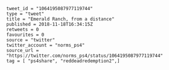 ```
tweet_id = "1064195087977119744"
type = "tweet"
title = "Emerald Ranch, from a distance"
published = 2018-11-18T16:34:15Z
retweets = 0
favourites = 0
source = "twitter"
twitter_account = "norms_ps4"
source_url = "https://twitter.com/norms_ps4/status/1064195087977119744"
tag = [ "ps4share", "reddeadredemption2",]
```

<p class='image'><img src='http://mnf.m17s.net/2018/11/18/DsTHyoPWwAMdJNi.jpg' alt=''></p>

